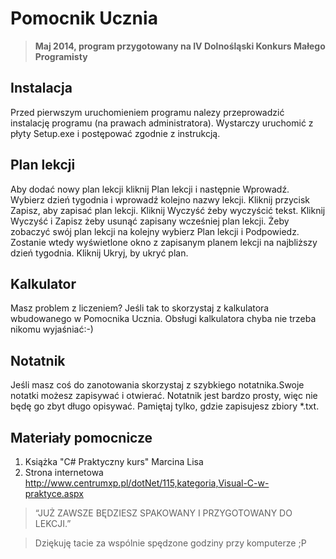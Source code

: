 Pomocnik Ucznia
===========================

>**Maj 2014, program przygotowany na IV Dolnośląski Konkurs Małego Programisty**

Instalacja
-------------------------
Przed pierwszym uruchomieniem programu
nalezy przeprowadzić instalację programu (na
prawach administratora). Wystarczy uruchomić
z płyty Setup.exe i postępować zgodnie z
instrukcją.

Plan lekcji
-------------------------
Aby dodać nowy plan lekcji kliknij Plan lekcji i
następnie Wprowadź.
Wybierz dzień tygodnia i wprowadź kolejno
nazwy lekcji.
Kliknij przycisk Zapisz, aby zapisać plan lekcji.
Kliknij Wyczyść żeby wyczyścić tekst.
Kliknij Wyczyść i Zapisz żeby usunąć zapisany
wcześniej plan lekcji.
Żeby zobaczyć swój plan lekcji na kolejny
wybierz Plan lekcji i Podpowiedz.
Zostanie wtedy wyświetlone okno z zapisanym
planem lekcji na najbliższy dzień tygodnia.
Kliknij Ukryj, by ukryć plan.

Kalkulator
-------------------------
Masz problem z liczeniem?
Jeśli tak to skorzystaj z kalkulatora
wbudowanego w Pomocnika Ucznia.
Obsługi kalkulatora chyba nie trzeba nikomu
wyjaśniać:-)

Notatnik
-------------------------
Jeśli masz coś do zanotowania skorzystaj
z szybkiego notatnika.Swoje notatki możesz
zapisywać i otwierać. Notatnik jest bardzo
prosty, więc nie będę go zbyt długo opisywać.
Pamiętaj tylko, gdzie zapisujesz zbiory *.txt.

Materiały pomocnicze
-------------------------
1. Książka "C# Praktyczny kurs" Marcina Lisa
2. Strona internetowa
http://www.centrumxp.pl/dotNet/115,kategoria,Visual-C-w-praktyce.aspx

>“JUŻ ZAWSZE BĘDZIESZ
>SPAKOWANY
>I PRZYGOTOWANY DO
>LEKCJI.”



>Dziękuję tacie za wspólnie spędzone godziny przy komputerze ;P
